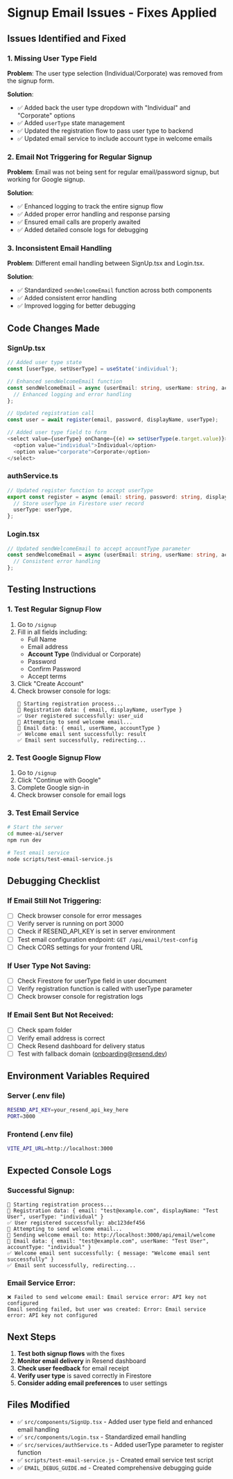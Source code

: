 # Signup Email Issues - Fixes Applied

## Issues Identified and Fixed

### 1. **Missing User Type Field**
**Problem**: The user type selection (Individual/Corporate) was removed from the signup form.

**Solution**: 
- ✅ Added back the user type dropdown with "Individual" and "Corporate" options
- ✅ Added `userType` state management
- ✅ Updated the registration flow to pass user type to backend
- ✅ Updated email service to include account type in welcome emails

### 2. **Email Not Triggering for Regular Signup**
**Problem**: Email was not being sent for regular email/password signup, but working for Google signup.

**Solution**:
- ✅ Enhanced logging to track the entire signup flow
- ✅ Added proper error handling and response parsing
- ✅ Ensured email calls are properly awaited
- ✅ Added detailed console logs for debugging

### 3. **Inconsistent Email Handling**
**Problem**: Different email handling between SignUp.tsx and Login.tsx.

**Solution**:
- ✅ Standardized `sendWelcomeEmail` function across both components
- ✅ Added consistent error handling
- ✅ Improved logging for better debugging

## Code Changes Made

### SignUp.tsx
```typescript
// Added user type state
const [userType, setUserType] = useState('individual');

// Enhanced sendWelcomeEmail function
const sendWelcomeEmail = async (userEmail: string, userName: string, accountType: string) => {
  // Enhanced logging and error handling
};

// Updated registration call
const user = await register(email, password, displayName, userType);

// Added user type field to form
<select value={userType} onChange={(e) => setUserType(e.target.value)}>
  <option value="individual">Individual</option>
  <option value="corporate">Corporate</option>
</select>
```

### authService.ts
```typescript
// Updated register function to accept userType
export const register = async (email: string, password: string, displayName: string, userType: string = 'individual') => {
  // Store userType in Firestore user record
  userType: userType,
};
```

### Login.tsx
```typescript
// Updated sendWelcomeEmail to accept accountType parameter
const sendWelcomeEmail = async (userEmail: string, userName: string, accountType: string = 'individual') => {
  // Consistent error handling
};
```

## Testing Instructions

### 1. Test Regular Signup Flow
1. Go to `/signup`
2. Fill in all fields including:
   - Full Name
   - Email address
   - **Account Type** (Individual or Corporate)
   - Password
   - Confirm Password
   - Accept terms
3. Click "Create Account"
4. Check browser console for logs:
   ```
   🚀 Starting registration process...
   📝 Registration data: { email, displayName, userType }
   ✅ User registered successfully: user_uid
   📧 Attempting to send welcome email...
   📧 Email data: { email, userName, accountType }
   ✅ Welcome email sent successfully: result
   ✅ Email sent successfully, redirecting...
   ```

### 2. Test Google Signup Flow
1. Go to `/signup`
2. Click "Continue with Google"
3. Complete Google sign-in
4. Check browser console for email logs

### 3. Test Email Service
```bash
# Start the server
cd mumee-ai/server
npm run dev

# Test email service
node scripts/test-email-service.js
```

## Debugging Checklist

### If Email Still Not Triggering:
- [ ] Check browser console for error messages
- [ ] Verify server is running on port 3000
- [ ] Check if RESEND_API_KEY is set in server environment
- [ ] Test email configuration endpoint: `GET /api/email/test-config`
- [ ] Check CORS settings for your frontend URL

### If User Type Not Saving:
- [ ] Check Firestore for userType field in user document
- [ ] Verify registration function is called with userType parameter
- [ ] Check browser console for registration logs

### If Email Sent But Not Received:
- [ ] Check spam folder
- [ ] Verify email address is correct
- [ ] Check Resend dashboard for delivery status
- [ ] Test with fallback domain (onboarding@resend.dev)

## Environment Variables Required

### Server (.env file)
```bash
RESEND_API_KEY=your_resend_api_key_here
PORT=3000
```

### Frontend (.env file)
```bash
VITE_API_URL=http://localhost:3000
```

## Expected Console Logs

### Successful Signup:
```
🚀 Starting registration process...
📝 Registration data: { email: "test@example.com", displayName: "Test User", userType: "individual" }
✅ User registered successfully: abc123def456
📧 Attempting to send welcome email...
📧 Sending welcome email to: http://localhost:3000/api/email/welcome
📧 Email data: { email: "test@example.com", userName: "Test User", accountType: "individual" }
✅ Welcome email sent successfully: { message: "Welcome email sent successfully" }
✅ Email sent successfully, redirecting...
```

### Email Service Error:
```
❌ Failed to send welcome email: Email service error: API key not configured
Email sending failed, but user was created: Error: Email service error: API key not configured
```

## Next Steps

1. **Test both signup flows** with the fixes
2. **Monitor email delivery** in Resend dashboard
3. **Check user feedback** for email receipt
4. **Verify user type** is saved correctly in Firestore
5. **Consider adding email preferences** to user settings

## Files Modified

- ✅ `src/components/SignUp.tsx` - Added user type field and enhanced email handling
- ✅ `src/components/Login.tsx` - Standardized email handling
- ✅ `src/services/authService.ts` - Added userType parameter to register function
- ✅ `scripts/test-email-service.js` - Created email service test script
- ✅ `EMAIL_DEBUG_GUIDE.md` - Created comprehensive debugging guide 